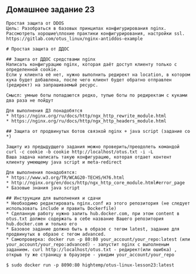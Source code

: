 ## Домашнее задание 23

    Простая защита от DDOS
    Цель: Разобраться в базовых принципах конфигурирования nginx. Рассмотреть хорошие\плохие практики конфигурирования, настройки ssl.
    https://gitlab.com/otus_linux/nginx-antiddos-example

    # Простая защита от ДДОС

    ## Защита от ДДОС средствами nginx
    Написать конфигурацию nginx, которая даёт доступ клиенту только с определенной cookie.
    Если у клиента её нет, нужно выполнить редирект на location, в котором кука будет добавлена, после чего клиент будет обратно отправлен (редирект) на запрашиваемый ресурс.

    Смысл: умные боты попадаются редко, тупые боты по редиректам с куками два раза не пойдут

    Для выполнения ДЗ понадобятся
    * https://nginx.org/ru/docs/http/ngx_http_rewrite_module.html
    * https://nginx.org/ru/docs/http/ngx_http_headers_module.html

    ## Защита от продвинутых ботов связкой nginx + java script (задание со *)

    Защиту из предыдудщего задания можно проверить/преодолеть командой curl -c cookie -b cookie http://localhost/otus.txt -i -L
    Ваша задача написать такую конфигурацию, которая отдает контент клиенту умеющему java script и meta-redirect

    Для выполнения понадобятся:
    * https://www.w3.org/TR/WCAG20-TECHS/H76.html
    * http://nginx.org/en/docs/http/ngx_http_core_module.html#error_page
    * Базовые знания java script 

    ## Инструкции для выполнения и сдачи
    * Необходимо редактировать nginx.conf из этого репозитория (не следует использовать include и править Dockerfile)
    * Cделанную работу нужно залить hub.docker.com, при этом content в otus.txt должен содержать в себе название Вашего репозитория hub.docker.com и только его
    * Базовое задание должно быть в образе с тегом latest, задание для продвинутых в образе с тегом advanced.
    * Самопроверка: docker run -p 80:80 your_account/your_repo:latest (или your_account/your_repo:advanced) - запустит nginx c выполненым заданием. сurl http://localhost/otus.txt - редирект(или ошибка) , открыв ту же страницу в браузере - увидим your_account/your_repo

```console
$ sudo docker run -p 8090:80 hightemp/otus-linux-lesson23:latest
```